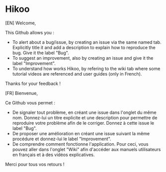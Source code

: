 # Hikoo

[EN]
Welcome,

This Github allows you : 

- To alert about a bug/issue, by creating an issue via the same named tab. Explicitly title it and add a description to explain how to reproduce the bug. Give it the label "Bug".
- To suggest an improvement, also by creating an issue and give it the label "Improvement".
- To understand how works Hikoo, by refering to the wiki tab where some tutorial videos are referenced and user guides (only in French).

Thanks for your feedback !


[FR]
Bienvenue, 

Ce Github vous permet : 

- De signaler tout problème, en créant une issue dans l'onglet du même nom. Donnez-lui un titre explicite et une description pour permettre de reproduire votre problème afin de le corriger. Donnez à cette issue le label "Bug".
- De proposer une amélioration en créant une issue suivant la même procédure et donnez-lui le label "Improvement".
- De comprendre comment fonctionne l'application. Pour ceci, vous pouvez aller dans l'onglet "Wiki" afin d'accéder aux manuels utilisateurs en français et à des vidéos explicatives.

Merci pour tous vos retours ! 
